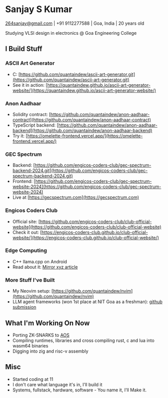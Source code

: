 # Sanjay S Kumar

264sanjay@gmail.com | +91 9112277588 | Goa, India | 20 years old

Studying VLSI design in electronics @ Goa Engineering College

## I Build Stuff

### ASCII Art Generator
- C: [https://github.com/quantaindew/ascii-art-generator.git](https://github.com/quantaindew/ascii-art-generator.git)
- See it in action: [https://quantaindew.github.io/ascii-art-generator-website/](https://quantaindew.github.io/ascii-art-generator-website/)

### Anon Aadhaar
- Solidity contract: [https://github.com/quantaindew/anon-aadhaar-contract](https://github.com/quantaindew/anon-aadhaar-contract)
- TypeScript backend: [https://github.com/quantaindew/anon-aadhaar-backend](https://github.com/quantaindew/anon-aadhaar-backend)
- Try it: [https://omelette-frontend.vercel.app/](https://omelette-frontend.vercel.app/)

### GEC Spectrum
- Backend: [https://github.com/engicos-coders-club/gec-spectrum-backend-2024.git](https://github.com/engicos-coders-club/gec-spectrum-backend-2024.git)
- Frontend: [https://github.com/engicos-coders-club/gec-spectrum-website-2024](https://github.com/engicos-coders-club/gec-spectrum-website-2024)
- Live at [https://gecspectrum.com](https://gecspectrum.com)

### Engicos Coders Club
- Official site: [https://github.com/engicos-coders-club/club-official-website](https://github.com/engicos-coders-club/club-official-website)
- Check it out: [https://engicos-coders-club.github.io/club-official-website/](https://engicos-coders-club.github.io/club-official-website/)

### Edge Computing
- C++ llama.cpp on Android
- Read about it: [Mirror xyz article](https://mirror.xyz/0x67bA96E45048E0F4Fa2E94c0e1d838961922D9Ea/JZUTffXTa711kaLJFauy6F2Km4j8GBhv1YymDxtC0xE)

### More Stuff I've Built
- My Neovim setup: [https://github.com/quantaindew/nvim](https://github.com/quantaindew/nvim)
- LLM agent frameworks (won 1st place at NIT Goa as a freshman): [github submission](https://github.com/fetchai/uagents/pull/342)

## What I'm Working On Now
- Porting ZK-SNARKS to [AOS](https://github.com/permaweb/aos)
- Compiling runtimes, libraries and cross compiling rust, c and lua into wasm64 binaries
- Digging into zig and risc-v assembly

## Misc
- Started coding at 11
- I don't care what language it's in, I'll build it
- Systems, fullstack, hardware, software - You name it, I'll Make it.